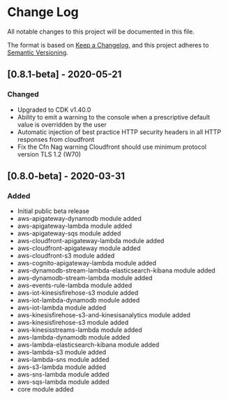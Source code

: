 # Change Log
All notable changes to this project will be documented in this file.

The format is based on [Keep a Changelog](https://keepachangelog.com/en/1.0.0/),
and this project adheres to [Semantic Versioning](https://semver.org/spec/v2.0.0.html).

## [0.8.1-beta] - 2020-05-21
### Changed
- Upgraded to CDK v1.40.0
- Ability to emit a warning to the console when a prescriptive default value is overridden by the user
- Automatic injection of best practice HTTP security headers in all HTTP responses from cloudfront
- Fix the Cfn Nag warning Cloudfront should use minimum protocol version TLS 1.2 (W70)

## [0.8.0-beta] - 2020-03-31
### Added
- Initial public beta release
- aws-apigateway-dynamodb module added
- aws-apigateway-lambda module added
- aws-apigateway-sqs module added
- aws-cloudfront-apigateway-lambda module added
- aws-cloudfront-apigateway module added
- aws-cloudfront-s3 module added
- aws-cognito-apigateway-lambda module added
- aws-dynamodb-stream-lambda-elasticsearch-kibana module added
- aws-dynamodb-stream-lambda module added
- aws-events-rule-lambda module added
- aws-iot-kinesisfirehose-s3 module added
- aws-iot-lambda-dynamodb module added
- aws-iot-lambda module added
- aws-kinesisfirehose-s3-and-kinesisanalytics module added
- aws-kinesisfirehose-s3 module added
- aws-kinesisstreams-lambda module added
- aws-lambda-dynamodb module added
- aws-lambda-elasticsearch-kibana module added
- aws-lambda-s3 module added
- aws-lambda-sns module added
- aws-s3-lambda module added
- aws-sns-lambda module added
- aws-sqs-lambda module added
- core module added
